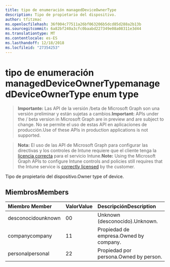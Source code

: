```yaml
---
title: tipo de enumeración managedDeviceOwnerType
description: Tipo de propietario del dispositivo.
author: tfitzmac
ms.openlocfilehash: 36f004c77511a26bf063206b5dcd85d288a2b13b
ms.sourcegitcommit: 6a82bf240a3cfc0baabd227349e08a08311e3d44
ms.translationtype: MT
ms.contentlocale: es-ES
ms.lasthandoff: 12/18/2018
ms.locfileid: "27354253"
---
```

# <a name="manageddeviceownertype-enum-type"></a><span data-ttu-id="a5988-103">tipo de enumeración managedDeviceOwnerType</span><span class="sxs-lookup"><span data-stu-id="a5988-103">managedDeviceOwnerType enum type</span></span>

> <span data-ttu-id="a5988-104">**Importante:** Las API de la versión /beta de Microsoft Graph son una versión preliminar y están sujetas a cambios.</span><span class="sxs-lookup"><span data-stu-id="a5988-104">**Important:** APIs under the / beta version in Microsoft Graph are in preview and are subject to change.</span></span> <span data-ttu-id="a5988-105">No se permite el uso de estas API en aplicaciones de producción.</span><span class="sxs-lookup"><span data-stu-id="a5988-105">Use of these APIs in production applications is not supported.</span></span>

> <span data-ttu-id="a5988-106">**Nota:** El uso de las API de Microsoft Graph para configurar las directivas y los controles de Intune requiere que el cliente tenga la [licencia correcta](https://go.microsoft.com/fwlink/?linkid=839381) para el servicio Intune.</span><span class="sxs-lookup"><span data-stu-id="a5988-106">**Note:** Using the Microsoft Graph APIs to configure Intune controls and policies still requires that the Intune service is [correctly licensed](https://go.microsoft.com/fwlink/?linkid=839381) by the customer.</span></span>

<span data-ttu-id="a5988-107">Tipo de propietario del dispositivo.</span><span class="sxs-lookup"><span data-stu-id="a5988-107">Owner type of device.</span></span>
## <a name="members"></a><span data-ttu-id="a5988-108">Miembros</span><span class="sxs-lookup"><span data-stu-id="a5988-108">Members</span></span>
|<span data-ttu-id="a5988-109">Miembro	</span><span class="sxs-lookup"><span data-stu-id="a5988-109">Member</span></span>|<span data-ttu-id="a5988-110">Valor</span><span class="sxs-lookup"><span data-stu-id="a5988-110">Value</span></span>|<span data-ttu-id="a5988-111">Descripción</span><span class="sxs-lookup"><span data-stu-id="a5988-111">Description</span></span>|
|:---|:---|:---|
|<span data-ttu-id="a5988-112">desconocido</span><span class="sxs-lookup"><span data-stu-id="a5988-112">unknown</span></span>|<span data-ttu-id="a5988-113">0</span><span class="sxs-lookup"><span data-stu-id="a5988-113">0</span></span>|<span data-ttu-id="a5988-114">Unknown (desconocido).</span><span class="sxs-lookup"><span data-stu-id="a5988-114">Unknown.</span></span>|
|<span data-ttu-id="a5988-115">company</span><span class="sxs-lookup"><span data-stu-id="a5988-115">company</span></span>|<span data-ttu-id="a5988-116">1</span><span class="sxs-lookup"><span data-stu-id="a5988-116">1</span></span>|<span data-ttu-id="a5988-117">Propiedad de empresa.</span><span class="sxs-lookup"><span data-stu-id="a5988-117">Owned by company.</span></span>|
|<span data-ttu-id="a5988-118">personal</span><span class="sxs-lookup"><span data-stu-id="a5988-118">personal</span></span>|<span data-ttu-id="a5988-119">2</span><span class="sxs-lookup"><span data-stu-id="a5988-119">2</span></span>|<span data-ttu-id="a5988-120">Propiedad por persona.</span><span class="sxs-lookup"><span data-stu-id="a5988-120">Owned by person.</span></span>|





